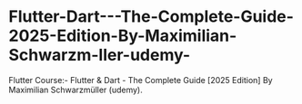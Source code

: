 # Flutter-Dart---The-Complete-Guide-2025-Edition-By-Maximilian-Schwarzm-ller-udemy-
Flutter Course:- Flutter &amp; Dart - The Complete Guide [2025 Edition] By Maximilian Schwarzmüller (udemy).
